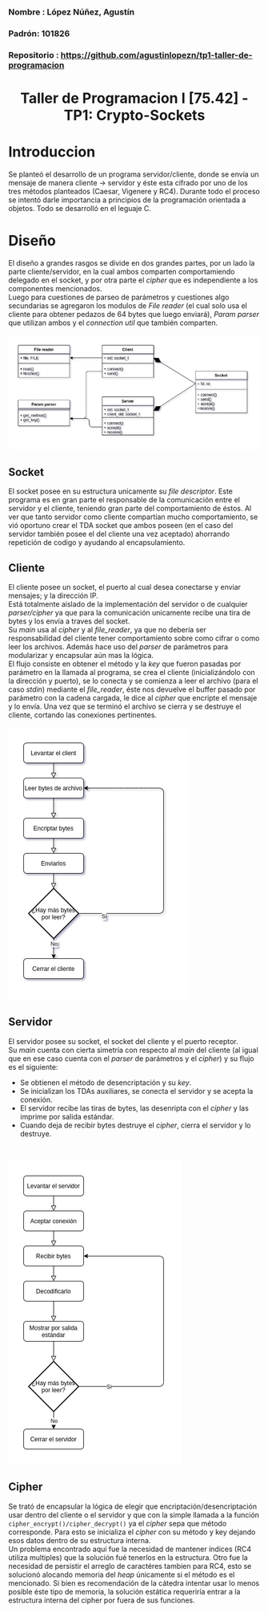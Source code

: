 ### Nombre : López Núñez, Agustín<br>
### Padrón: 101826<br>
### Repositorio : https://github.com/agustinlopezn/tp1-taller-de-programacion

<h1>
<div align="center">
Taller de Programacion I [75.42] - TP1: Crypto-Sockets
</div>
</h1>

# Introduccion
Se planteó el desarrollo de un programa servidor/cliente, donde se envía un mensaje de manera cliente -> servidor y éste esta cifrado por uno de los tres métodos planteados (Caesar, Vigenere y RC4). Durante todo el proceso se intentó darle importancia a principios de la programación orientada a objetos. Todo se desarrolló en el leguaje C.

# Diseño
El diseño a grandes rasgos se divide en dos grandes partes, por un lado la parte cliente/servidor, en la cual ambos comparten comportamiendo delegado en el socket, y por otra parte el *cipher* que es independiente a los componentes mencionados.<br>
Luego para cuestiones de parseo de parámetros y cuestiones algo secundarias se agregaron los modulos de *File reader* (el cual solo usa el cliente para obtener pedazos de 64 bytes que luego enviará), *Param parser* que utilizan ambos y el *connection util* que también comparten.<br><br>
![Diagrama de clases](img/class-diagram-tp1.png)
## Socket
El socket posee en su estructura unicamente su *file descriptor*. Este programa es en gran parte el responsable de la comunicación entre el servidor y el cliente, teniendo gran parte del comportamiento de éstos.
Al ver que tanto servidor como cliente compartían mucho comportamiento, se vió oportuno crear el TDA socket que ambos poseen (en el caso del servidor también posee el del cliente una vez aceptado) ahorrando repetición de codigo y ayudando al encapsulamiento.
## Cliente
El cliente posee un socket, el puerto al cual desea conectarse y enviar mensajes; y la dirección IP.<br>
Está totalmente aislado de la implementación del servidor o de cualquier *parser/cipher* ya que para la comunicación unicamente recibe una tira de bytes y los envía a traves del socket.<br>
Su *main* usa al *cipher* y al *file_reader*, ya que no debería ser responsabilidad del cliente tener comportamiento sobre como cifrar o como leer los archivos. Además hace uso del *parser* de parámetros para modularizar y encapsular aún mas la lógica.<br>
El flujo consiste en obtener el método y la *key* que fueron pasadas por parámetro en la llamada al programa, se crea el cliente (inicializándolo con la dirección y puerto), se lo conecta y se comienza a leer el archivo (para el caso *stdin*) mediante el *file_reader*, éste nos devuelve el buffer pasado por parámetro con la cadena cargada, le dice al *cipher* que encripte el mensaje y lo envía. Una vez que se terminó el archivo se cierra y se destruye el cliente, cortando las conexiones pertinentes.<br><br>
![Diagrama de flujo cliente](img/client-flux-diagram.png)
## Servidor 
El servidor posee su socket, el socket del cliente y el puerto receptor.<br>
Su *main* cuenta con cierta simetría con respecto al *main* del cliente (al igual que en ese caso cuenta con el *parser* de parámetros y el *cipher*) y su flujo es el siguiente:
* Se obtienen el método de desencriptación y su *key*.
* Se inicializan los TDAs auxiliares, se conecta el servidor y se acepta la conexión.
* El servidor recibe las tiras de bytes, las desenripta con el *cipher* y las imprime por salida estándar. 
* Cuando deja de recibir bytes destruye el *cipher*, cierra el servidor y lo destruye.
<br>

![Diagrama de flujo servidor](img/server-flux-diagram.png)
## Cipher
Se trató de encapsular la lógica de elegir que encriptación/desencriptación usar dentro del cliente o el servidor y que con la simple llamada a la función `cipher_encrypt()/cipher_decrypt()` ya el *cipher* sepa que método corresponde. Para esto se inicializa el *cipher* con su método y key dejando esos datos dentro de su estructura interna.<br>
Un problema encontrado aquí fue la necesidad de mantener índices (RC4 utiliza multiples) que la solución fué tenerlos en la estructura. Otro fue la necesidad de persistir el arreglo de caractéres tambien para RC4, esto se solucionó alocando memoria del *heap* únicamente si el método es el mencionado. Si bien es recomendación de la cátedra intentar usar lo menos posible éste tipo de memoria, la solución estática requeriría entrar a la estructura interna del cipher por fuera de sus funciones.


